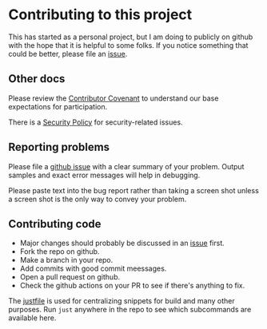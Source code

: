 # Contributing to this project

This has started as a personal project, but I am doing to publicly on github
with the hope that it is helpful to some folks.  If you notice something that
could be better, please file an [issue](../../../issues).

## Other docs

Please review the [Contributor Covenant](CODE_OF_CONDUCT.md) to understand our
base expectations for participation.

There is a [Security Policy](SECURITY.md) for security-related issues.

## Reporting problems

Please file a [github issue](../../../issues) with a clear summary of your problem.
Output samples and exact error messages will help in debugging.

Please paste text into the bug report rather than taking a screen shot
unless a screen shot is the only way to convey your problem.

## Contributing code

- Major changes should probably be discussed in an [issue](../../../issues) first.
- Fork the repo on github.
- Make a branch in your repo.
- Add commits with good commit meessages.
- Open a pull request on github.
- Check the github actions on your PR to see if there's anything to fix.

The [justfile](../justfile) is used for centralizing snippets for build
and many other purposes.  Run `just` anywhere in the repo to see which
subcommands are available here.
